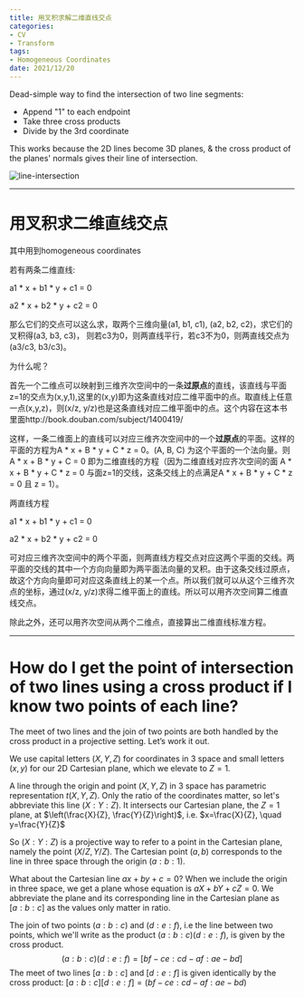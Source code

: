 ```yaml
---
title: 用叉积求解二维直线交点
categories:
- CV
- Transform
tags:
- Homogeneous Coordinates
date: 2021/12/20
---
```




Dead-simple way to find the intersection of two line segments: 

- Append "1" to each endpoint
- Take three cross products 
- Divide by the 3rd coordinate 

This works because the 2D lines become 3D planes, & the cross product of the planes' normals gives their line of intersection.

![line-intersection](https://pbs.twimg.com/media/E-2UHmYX0AAY-o9?format=jpg&name=900x900)

---

# 用叉积求二维直线交点



其中用到homogeneous coordinates

若有两条二维直线:

a1 * x + b1 * y + c1 = 0

a2 * x + b2 * y + c2 = 0

那么它们的交点可以这么求，取两个三维向量(a1, b1, c1), (a2, b2, c2)，求它们的叉积得(a3, b3, c3)， 则若c3为0，则两直线平行，若c3不为0，则两直线交点为(a3/c3, b3/c3)。

为什么呢？

首先一个二维点可以映射到三维齐次空间中的一条**过原点**的直线，该直线与平面z=1的交点为(x,y,1),这里的(x,y)即为这条直线对应二维平面中的点。取直线上任意一点(x,y,z)，则(x/z, y/z)也是这条直线对应二维平面中的点。这个内容在这本书里面http://book.douban.com/subject/1400419/

这样，一条二维面上的直线可以对应三维齐次空间中的一个<b>过原点</b>的平面。这样的平面的方程为A * x + B * y + C * z = 0。(A, B, C) 为这个平面的一个法向量。则 A * x + B * y + C = 0 即为二维直线的方程（因为二维直线对应齐次空间的面 A * x + B * y + C * z = 0 与面z=1的交线，这条交线上的点满足A * x + B * y + C * z = 0 且 z = 1）。

两直线方程

a1 * x + b1 * y + c1 = 0

a2 * x + b2 * y + c2 = 0

可对应三维齐次空间中的两个平面，则两直线方程交点对应这两个平面的交线。两平面的交线的其中一个方向向量即为两平面法向量的叉积。由于这条交线过原点，故这个方向向量即可对应这条直线上的某一个点。所以我们就可以从这个三维齐次点的坐标，通过(x/z, y/z)求得二维平面上的直线。所以可以用齐次空间算二维直线交点。

除此之外，还可以用齐次空间从两个二维点，直接算出二维直线标准方程。

---

# How do I get the point of intersection of two lines using a cross product if I know two points of each line?

The meet of two lines and the join of two points are both handled by the cross product in a projective setting. Let’s work it out.

We use capital letters $(X, Y, Z)$ for coordinates in 3 space and small letters $(x, y)$ for our 2D Cartesian plane, which we elevate to $Z=1$.

A line through the origin and point $(X, Y, Z)$ in 3 space has parametric representation $t(X, Y, Z)$. Only the ratio of the coordinates matter, so let's abbreviate this line $(X: Y: Z)$. It intersects our Cartesian plane, the $Z=1$ plane, at $\left(\frac{X}{Z}, \frac{Y}{Z}\right)$, i.e.
$x=\frac{X}{Z}, \quad y=\frac{Y}{Z}$

So $(X: Y: Z)$ is a projective way to refer to a point in the Cartesian plane, namely the point $(X / Z, Y / Z)$. The Cartesian point $(a, b)$ corresponds to the line in three space through the origin $(a: b: 1)$.

What about the Cartesian line $a x+b y+c=0 ?$ When we include the origin in three space, we get a plane whose equation is $a X+b Y+c Z=0$. We abbreviate the plane and its corresponding line in the Cartesian plane as $[a: b: c]$ as the values only matter in ratio.

The join of two points $(a: b: c)$ and $(d: e: f)$, i.e the line between two points, which we'll write as the product $(a: b: c)(d: e: f)$, is given by the cross product.
$$
(a: b: c)(d: e: f)=[b f-c e: c d-a f: a e-b d]
$$
The meet of two lines $[a: b: c]$ and $[d: e: f]$ is given identically by the cross product:
$[a: b: c][d: e: f]=(b f-c e: c d-a f: a e-b d)$